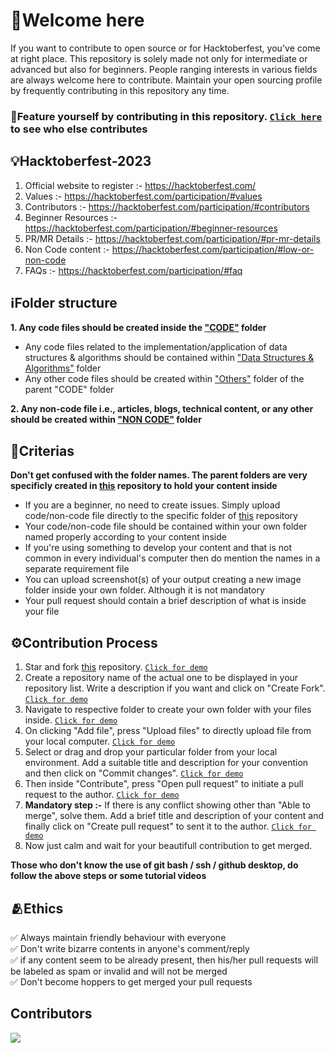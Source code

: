# 🌸Welcome here

If you want to contribute to open source or for Hacktoberfest, you've come at right place. This repository is solely made not only for intermediate or advanced but also for beginners. People ranging interests in various fields are always welcome here to contribute. Maintain your open sourcing profile by frequently contributing in this repository any time.

### 👑Feature yourself by contributing in this repository. [`Click here`](https://github.com/RitamPaul/Beginner-Friendly/blob/main/CONTRIBUTING.md#contributors) to see who else contributes

## 💡Hacktoberfest-2023

1. Official website to register :- https://hacktoberfest.com/
2. Values :- https://hacktoberfest.com/participation/#values
3. Contributors :- https://hacktoberfest.com/participation/#contributors
4. Beginner Resources :- https://hacktoberfest.com/participation/#beginner-resources
5. PR/MR Details :- https://hacktoberfest.com/participation/#pr-mr-details
6. Non Code content :- https://hacktoberfest.com/participation/#low-or-non-code
7. FAQs :- https://hacktoberfest.com/participation/#faq

## ℹ️Folder structure

**1. Any code files should be created inside the ["CODE"](https://github.com/RitamPaul/Beginner-Friendly/tree/main/CODE) folder**

- Any code files related to the implementation/application of data structures & algorithms should be contained within ["Data Structures & Algorithms"](https://github.com/RitamPaul/Beginner-Friendly/tree/main/CODE/Data%20Structures%20%26%20Algorithms) folder
- Any other code files should be created within ["Others"](https://github.com/RitamPaul/Beginner-Friendly/tree/main/CODE/Others) folder of the parent "CODE" folder

**2. Any non-code file i.e., articles, blogs, technical content, or any other should be created within ["NON CODE"](https://github.com/RitamPaul/Beginner-Friendly/tree/main/NON%20CODE) folder**

## 📝Criterias

**Don't get confused with the folder names. The parent folders are very specificly created in [this](https://github.com/RitamPaul/Beginner-Friendly) repository to hold your content inside**

- If you are a beginner, no need to create issues. Simply upload code/non-code file directly to the specific folder of [this](https://github.com/RitamPaul/Beginner-Friendly) repository
- Your code/non-code file should be contained within your own folder named properly according to your content inside
- If you're using something to develop your content and that is not common in every individual's computer then do mention the names in a separate requirement file
- You can upload screenshot(s) of your output creating a new image folder inside your own folder. Although it is not mandatory
- Your pull request should contain a brief description of what is inside your file

## ⚙️Contribution Process

1. Star and fork [this](https://github.com/RitamPaul/Beginner-Friendly) repository. [`Click for demo`](https://github.com/RitamPaul/Beginner-Friendly/blob/main/img/fork.png?raw=true)
2. Create a repository name of the actual one to be displayed in your repository list. Write a description if you want and click on "Create Fork". [`Click for demo`](https://github.com/RitamPaul/Beginner-Friendly/blob/main/img/fork%20deatils%20within%20personal%20id.png?raw=true)
3. Navigate to respective folder to create your own folder with your files inside. [`Click for demo`](https://github.com/RitamPaul/Beginner-Friendly/blob/main/img/direct%20to%20particular%20folder.png?raw=true)
4. On clicking "Add file", press "Upload files" to directly upload file from your local computer. [`Click for demo`](https://github.com/RitamPaul/Beginner-Friendly/blob/main/img/directly%20upload%20using%20add%20file.png?raw=true)
5. Select or drag and drop your particular folder from your local environment. Add a suitable title and description for your convention and then click on "Commit changes". [`Click for demo`](https://github.com/RitamPaul/Beginner-Friendly/blob/main/img/drag%20and%20drop%20and%20commit.png?raw=true)
6. Then inside "Contribute", press "Open pull request" to initiate a pull request to the author. [`Click for demo`](https://github.com/RitamPaul/Beginner-Friendly/blob/main/img/open%20pull%20request.png?raw=true)
7. **Mandatory step :-** If there is any conflict showing other than "Able to merge", solve them. Add a brief title and description of your content and finally click on "Create pull request" to sent it to the author. [`Click for demo`](https://github.com/RitamPaul/Beginner-Friendly/blob/main/img/title%20description%20for%20pull%20request.png?raw=true)
8. Now just calm and wait for your beautifull contribution to get merged.

**Those who don't know the use of git bash / ssh / github desktop, do follow the above steps or some tutorial videos**

## 🫂Ethics

✅ Always maintain friendly behaviour with everyone <br>
✅ Don't write bizarre contents in anyone's comment/reply <br>
✅ if any content seem to be already present, then his/her pull requests will be labeled as spam or invalid and will not be merged <br>
✅ Don't become hoppers to get merged your pull requests <br>

## Contributors

<a href="https://github.com/RitamPaul/Beginner-Friendly/graphs/contributors">
  <img src="https://contrib.rocks/image?repo=RitamPaul/Beginner-Friendly" />
</a>

